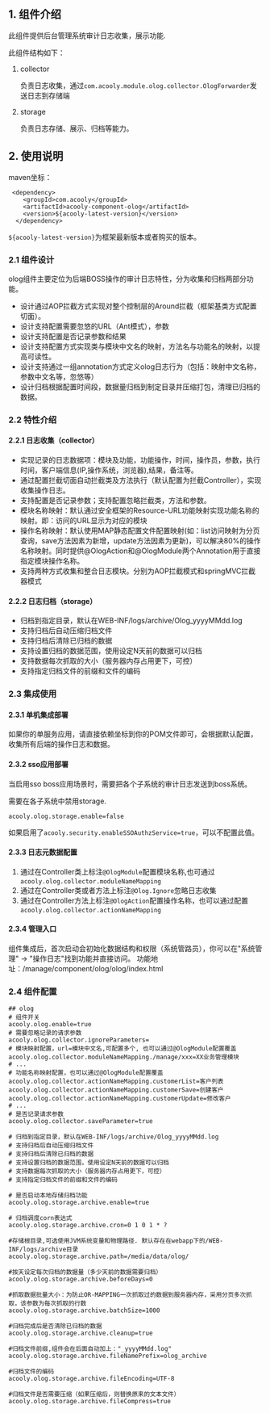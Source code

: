 <!-- title: 审计日志组件  -->
<!-- type: app -->
<!-- author: kule,qiubo -->

## 1. 组件介绍

此组件提供后台管理系统审计日志收集，展示功能.

此组件结构如下：

1. collector

    负责日志收集，通过`com.acooly.module.olog.collector.OlogForwarder`发送日志到存储端

2. storage

    负责日志存储、展示、归档等能力。

## 2. 使用说明

maven坐标：

     <dependency>
        <groupId>com.acooly</groupId>
        <artifactId>acooly-component-olog</artifactId>
        <version>${acooly-latest-version}</version>
      </dependency>

`${acooly-latest-version}`为框架最新版本或者购买的版本。
    
### 2.1 组件设计

olog组件主要定位为后端BOSS操作的审计日志特性，分为收集和归档两部分功能。

* 设计通过AOP拦截方式实现对整个控制层的Around拦截（框架基类方式配置切面）。
* 设计支持配置需要忽悠的URL（Ant模式），参数
* 设计支持配置是否记录参数和结果
* 设计支持配置方式实现类与模块中文名的映射，方法名与功能名的映射，以提高可读性。
* 设计支持通过一组annotation方式定义olog日志行为（包括：映射中文名称，参数中文名等，忽悠等）
* 设计归档根据配置时间段，数据量归档到制定目录并压缩打包，清理已归档的数据。

    
### 2.2 特性介绍

#### 2.2.1 日志收集（collector）

   * 实现记录的日志数据项：模块及功能，功能操作，时间，操作员，参数，执行时间，客户端信息(IP,操作系统，浏览器),结果，备注等。
   * 通过配置拦截切面自动拦截类及方法执行（默认配置为拦截Controller），实现收集操作日志。
   * 支持配置是否记录参数；支持配置忽略拦截类，方法和参数。
   * 模块名称映射：默认通过安全框架的Resource-URL功能映射实现功能名称的映射。即：访问的URL显示为对应的模块
   * 操作名称映射：默认使用MAP静态配置文件配置映射(如：list访问映射为分页查询，save方法因素为新增，update方法因素为更新)，可以解决80%的操作名称映射。同时提供@OlogAction和@OlogModule两个Annotation用于直接指定模块操作名称。
   * 支持两种方式收集和整合日志模块。分别为AOP拦截模式和springMVC拦截器模式
   
#### 2.2.2 日志归档（storage）
   
   * 归档到指定目录，默认在WEB-INF/logs/archive/Olog_yyyyMMdd.log
   * 支持归档后自动压缩归档文件
   * 支持归档后清除已归档的数据
   * 支持设置归档的数据范围，使用设定N天前的数据可以归档
   * 支持数据每次抓取的大小（服务器内存占用更下，可控）
   * 支持指定归档文件的前缀和文件的编码    

### 2.3 集成使用

#### 2.3.1 单机集成部署

如果你的单服务应用，请直接依赖坐标到你的POM文件即可，会根据默认配置，收集所有后端的操作日志和数据。

#### 2.3.2 sso应用部署

当启用sso boss应用场景时，需要把各个子系统的审计日志发送到boss系统。

需要在各子系统中禁用storage.

    acooly.olog.storage.enable=false

如果启用了`acooly.security.enableSSOAuthzService=true`，可以不配置此值。

#### 2.3.3 日志元数据配置

1. 通过在Controller类上标注`@OlogModule`配置模块名称,也可通过`acooly.olog.collector.moduleNameMapping`
2. 通过在Controller类或者方法上标注`@Olog.Ignore`忽略日志收集
3. 通过在Controller方法上标注`@OlogAction`配置操作名称，也可以通过配置`acooly.olog.collector.actionNameMapping`

#### 2.3.4 管理入口

组件集成后，首次启动会初始化数据结构和权限（系统管路员），你可以在"系统管理" -> "操作日志"找到功能并直接访问。
功能地址：/manage/component/olog/olog/index.html

### 2.4 组件配置

    ## olog
    # 组件开关
    acooly.olog.enable=true
    # 需要忽略记录的请求参数
    acooly.olog.collector.ignoreParameters=
    # 模块映射配置，url=模块中文名,可配置多个, 也可以通过@OlogModule配置覆盖
    acooly.olog.collector.moduleNameMapping./manage/xxx=XX业务管理模块
    # ...
    # 功能名称映射配置，也可以通过@OlogModule配置覆盖
    acooly.olog.collector.actionNameMapping.customerList=客户列表
    acooly.olog.collector.actionNameMapping.customerSave=创建客户
    acooly.olog.collector.actionNameMapping.customerUpdate=修改客户
    # ...
    # 是否记录请求参数
    acooly.olog.collector.saveParameter=true
    
    # 归档到指定目录，默认在WEB-INF/logs/archive/Olog_yyyyMMdd.log
    # 支持归档后自动压缩归档文件
    # 支持归档后清除已归档的数据
    # 支持设置归档的数据范围，使用设定N天前的数据可以归档
    # 支持数据每次抓取的大小（服务器内存占用更下，可控）
    # 支持指定归档文件的前缀和文件的编码
    
    # 是否启动本地存储归档功能
    acooly.olog.storage.archive.enable=true
    
    # 归档调度corn表达式
    acooly.olog.storage.archive.cron=0 1 0 1 * ?
    
    #存储根目录,可选使用JVM系统变量和物理路径. 默认存在在webapp下的/WEB-INF/logs/archive目录
    acooly.olog.storage.archive.path=/media/data/olog/
    
    #按天设定每次归档的数据量（多少天前的数据需要归档）
    acooly.olog.storage.archive.beforeDays=0
    
    #抓取数据批量大小：为防止OR-MAPPING一次抓取过的数据到服务器内存，采用分页多次抓取，该参数为每次抓取的行数
    acooly.olog.storage.archive.batchSize=1000
    
    #归档完成后是否清除已归档的数据
    acooly.olog.storage.archive.cleanup=true
    
    #归档文件前缀,组件会在后面自动加上："_yyyyMMdd.log"
    acooly.olog.storage.archive.fileNamePrefix=olog_archive
    
    #归档文件的编码
    acooly.olog.storage.archive.fileEncoding=UTF-8
    
    #归档文件是否需要压缩（如果压缩后，则替换原来的文本文件）
    acooly.olog.storage.archive.fileCompress=true




